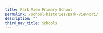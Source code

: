 ```yaml
---
title: Park View Primary School
permalink: /school-histories/park-view-pri/
description: ""
third_nav_title: Schools
---
```


